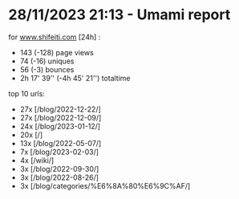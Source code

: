 # 28/11/2023 21:13 - Umami report
for www.shifeiti.com [24h] :

 - 143 (-128) page views
 - 74 (-16) uniques
 - 56 (-3) bounces
 - 2h 17' 39'' (-4h 45' 21'') totaltime


top 10 urls:
 - 27x [/blog/2022-12-22/]
 - 27x [/blog/2022-12-09/]
 - 24x [/blog/2023-01-12/]
 - 20x [/]
 - 13x [/blog/2022-05-07/]
 - 7x [/blog/2023-02-03/]
 - 4x [/wiki/]
 - 3x [/blog/2022-09-30/]
 - 3x [/blog/2022-08-26/]
 - 3x [/blog/categories/%E6%8A%80%E6%9C%AF/]


